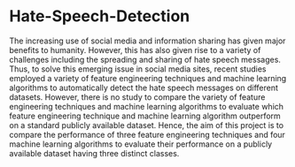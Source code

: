 # Hate-Speech-Detection
The increasing use of social media and information sharing has given major benefits to humanity. However, this has also given rise to a variety of challenges including the spreading and sharing of hate speech messages. Thus, to solve this emerging issue in social media sites, recent studies employed a variety of feature engineering techniques and machine learning algorithms to automatically detect the hate speech messages on different datasets. 
However,  there is no study to compare the variety of feature engineering techniques and machine learning algorithms to evaluate which feature engineering technique and machine learning algorithm outperform on a standard publicly available dataset. Hence, the aim of this project is to compare the performance of three feature engineering techniques and four machine learning algorithms to evaluate their performance on a publicly available dataset having three distinct classes. 
